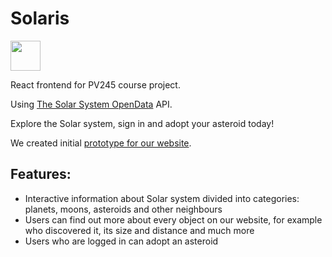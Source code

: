 # Solaris

<img src="https://www.pinclipart.com/picdir/big/519-5198326_eclipse-mars-update-site.png" width="48">

React frontend for PV245 course project.

Using [The Solar System OpenData](https://api.le-systeme-solaire.net/en/) API.

Explore the Solar system, sign in and adopt your asteroid today!

We created initial [prototype for our website](https://www.canva.com/design/DAEwdorR9a0/TAnO3Oa5Umqmhphbo8kfMQ/view?utm_content=DAEwdorR9a0&utm_campaign=designshare&utm_medium=link&utm_source=sharebutton).

## Features:
* Interactive information about Solar system divided into categories: planets, moons, asteroids and other neighbours
* Users can find out more about every object on our website, for example who discovered it, its size and distance and much more
* Users who are logged in can adopt an asteroid
